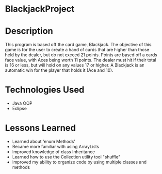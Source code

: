 # BlackjackProject

# Description
This program is based off the card game, Blackjack. The objective of this game is for the user to create a hand of cards that are higher than those held by the dealer, but do not exceed 21 points. Points are based off a cards face value, with Aces being worth 11 points. The dealer must hit if their total is 16 or less, but will hold on any values 17 or higher. A Blackjack is an automatic win for the player that holds it (Ace and 10).

# Technologies Used
- Java OOP
- Eclipse

# Lessons Learned
- Learned about 'enum Methods'
- Became more familiar with using ArrayLists
- Improved knowledge of class Inheritance
- Learned how to use the Collection utility tool "shuffle"
- Improved my ability to organize code by using multiple classes and methods